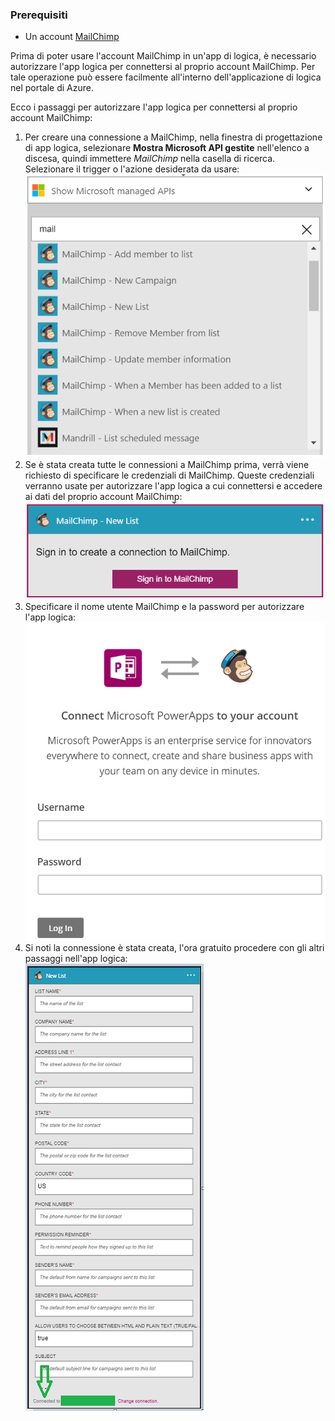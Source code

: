 ### <a name="prerequisites"></a>Prerequisiti
- Un account [MailChimp](https://www.MailChimp.com/) 

Prima di poter usare l'account MailChimp in un'app di logica, è necessario autorizzare l'app logica per connettersi al proprio account MailChimp. Per tale operazione può essere facilmente all'interno dell'applicazione di logica nel portale di Azure. 

Ecco i passaggi per autorizzare l'app logica per connettersi al proprio account MailChimp:

1. Per creare una connessione a MailChimp, nella finestra di progettazione di app logica, selezionare **Mostra Microsoft API gestite** nell'elenco a discesa, quindi immettere *MailChimp* nella casella di ricerca. Selezionare il trigger o l'azione desiderata da usare:  
  ![MailChimp passaggio 1](./media/connectors-create-api-mailchimp/mailchimp-1.png)
2. Se è stata creata tutte le connessioni a MailChimp prima, verrà viene richiesto di specificare le credenziali di MailChimp. Queste credenziali verranno usate per autorizzare l'app logica a cui connettersi e accedere ai dati del proprio account MailChimp:  
  ![MailChimp passaggio 2](./media/connectors-create-api-mailchimp/mailchimp-2.png)
3. Specificare il nome utente MailChimp e la password per autorizzare l'app logica:  
  ![MailChimp passaggio 3](./media/connectors-create-api-mailchimp/mailchimp-3.png)   
4. Si noti la connessione è stata creata, l'ora gratuito procedere con gli altri passaggi nell'app logica:  
  ![MailChimp passaggio 4](./media/connectors-create-api-mailchimp/mailchimp-4.png)
